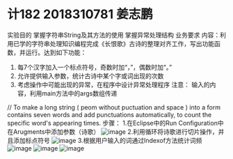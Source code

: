 # 计182 2018310781 姜志鹏
实验目的
掌握字符串String及其方法的使用
掌握异常处理结构
业务要求
内容：利用已学的字符串处理知识编程完成《长恨歌》古诗的整理对齐工作，写出功能函数，并运行。达到如下功能：
1.	每7个汉字加入一个标点符号，奇数时加“，”，偶数时加“。”
2.	允许提供输入参数，统计古诗中某个字或词出现的次数
3.	考虑操作中可能出现的异常，在程序中设计异常处理程序
注意： 输入的内容，利用main方法中的args数组传递
  
  //
  To make a long string ( peom without puctuation and space ) into a form contains seven words and add punctuations automatically, to count the specific word's appearing times.
  步骤：
  1.在Eclipse中的Run Configuration中在Arugments中添加参数（诗歌）
  ![image](https://github.com/Kukdo/Seven-words-poem/tree/master/images/1.PNG)
  2.利用循环将诗歌进行切片操作，并且添加标点符号
  ![image](https://github.com/Kukdo/Seven-words-poem/tree/master/images/2.PNG)
  3.根据用户输入的词通过Indexof方法统计词频
  ![image](https://github.com/Kukdo/Seven-words-poem/tree/master/images/3.PNG)
  ![image](https://github.com/Kukdo/Seven-words-poem/tree/master/images/4.PNG)
  ![image](https://github.com/Kukdo/Seven-words-poem/tree/master/images/5.PNG)
